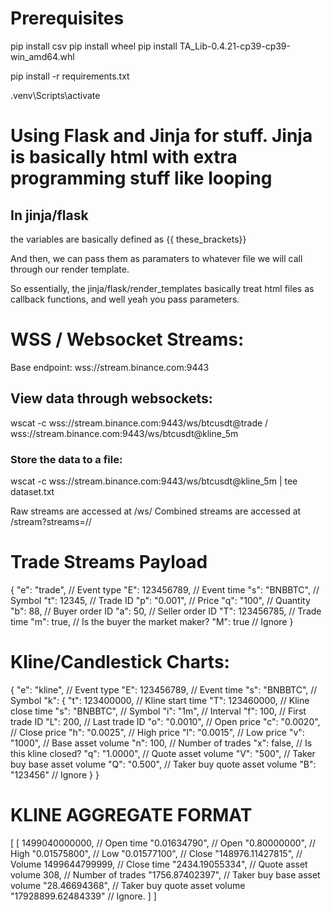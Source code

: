 # Prerequisites
pip install csv
pip install wheel
pip install TA_Lib-0.4.21-cp39-cp39-win_amd64.whl 

pip install -r requirements.txt

.venv\Scripts\activate

# Using Flask and Jinja for stuff. Jinja is basically html with extra programming stuff like looping

## In jinja/flask
the variables are basically defined as {{ these_brackets}}

And then, we can pass them as paramaters to whatever file we will call through our render template.

So essentially, the jinja/flask/render_templates basically treat html files as callback functions, and well yeah you pass parameters.

# WSS / Websocket Streams:

Base endpoint: wss://stream.binance.com:9443

## View data through websockets:
wscat -c wss://stream.binance.com:9443/ws/btcusdt@trade / wss://stream.binance.com:9443/ws/btcusdt@kline_5m

### Store the data to a file: 
wscat -c wss://stream.binance.com:9443/ws/btcusdt@kline_5m | tee dataset.txt


Raw streams are accessed at /ws/<streamName>
Combined streams are accessed at /stream?streams=<streamName1>/<streamName2>/<streamName3>


# Trade Streams Payload
{
  "e": "trade",     // Event type
  "E": 123456789,   // Event time
  "s": "BNBBTC",    // Symbol
  "t": 12345,       // Trade ID
  "p": "0.001",     // Price
  "q": "100",       // Quantity
  "b": 88,          // Buyer order ID
  "a": 50,          // Seller order ID
  "T": 123456785,   // Trade time
  "m": true,        // Is the buyer the market maker?
  "M": true         // Ignore
}

# Kline/Candlestick Charts:
{
  "e": "kline",     // Event type
  "E": 123456789,   // Event time
  "s": "BNBBTC",    // Symbol
  "k": {
    "t": 123400000, // Kline start time
    "T": 123460000, // Kline close time
    "s": "BNBBTC",  // Symbol
    "i": "1m",      // Interval
    "f": 100,       // First trade ID
    "L": 200,       // Last trade ID
    "o": "0.0010",  // Open price
    "c": "0.0020",  // Close price
    "h": "0.0025",  // High price
    "l": "0.0015",  // Low price
    "v": "1000",    // Base asset volume
    "n": 100,       // Number of trades
    "x": false,     // Is this kline closed?
    "q": "1.0000",  // Quote asset volume
    "V": "500",     // Taker buy base asset volume
    "Q": "0.500",   // Taker buy quote asset volume
    "B": "123456"   // Ignore
  }
}

# KLINE AGGREGATE FORMAT
[
  [
    1499040000000,      // Open time
    "0.01634790",       // Open
    "0.80000000",       // High
    "0.01575800",       // Low
    "0.01577100",       // Close
    "148976.11427815",  // Volume
    1499644799999,      // Close time
    "2434.19055334",    // Quote asset volume
    308,                // Number of trades
    "1756.87402397",    // Taker buy base asset volume
    "28.46694368",      // Taker buy quote asset volume
    "17928899.62484339" // Ignore.
  ]
]

